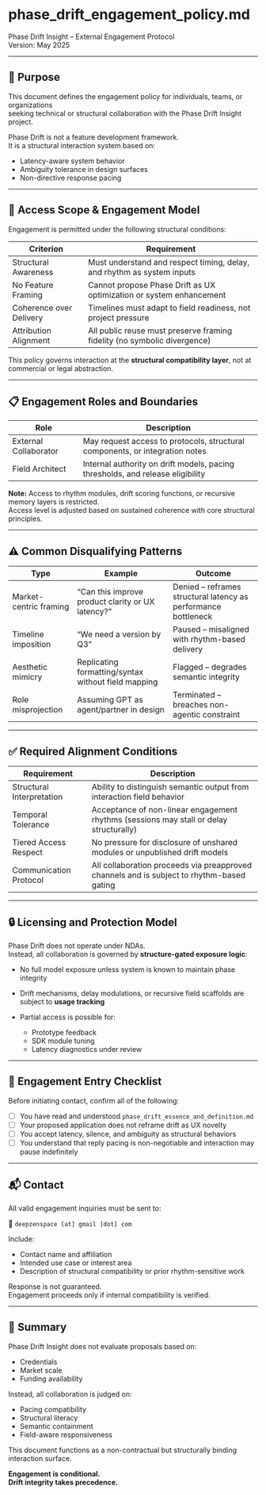 # phase_drift_engagement_policy.md  
Phase Drift Insight – External Engagement Protocol  
Version: May 2025

---

## 🧭 Purpose

This document defines the engagement policy for individuals, teams, or organizations  
seeking technical or structural collaboration with the Phase Drift Insight project.

Phase Drift is not a feature development framework.  
It is a structural interaction system based on:

- Latency-aware system behavior  
- Ambiguity tolerance in design surfaces  
- Non-directive response pacing  

---

## 🔐 Access Scope & Engagement Model

Engagement is permitted under the following structural conditions:

| Criterion | Requirement |
|----------|-------------|
| Structural Awareness | Must understand and respect timing, delay, and rhythm as system inputs |
| No Feature Framing | Cannot propose Phase Drift as UX optimization or system enhancement |
| Coherence over Delivery | Timelines must adapt to field readiness, not project pressure |
| Attribution Alignment | All public reuse must preserve framing fidelity (no symbolic divergence) |

This policy governs interaction at the **structural compatibility layer**, not at commercial or legal abstraction.

---

## 📋 Engagement Roles and Boundaries

| Role | Description |
|------|-------------|
| External Collaborator | May request access to protocols, structural components, or integration notes |
| Field Architect | Internal authority on drift models, pacing thresholds, and release eligibility |

**Note:** Access to rhythm modules, drift scoring functions, or recursive memory layers is restricted.  
Access level is adjusted based on sustained coherence with core structural principles.

---

## ⚠️ Common Disqualifying Patterns

| Type | Example | Outcome |
|------|---------|---------|
| Market-centric framing | “Can this improve product clarity or UX latency?” | Denied – reframes structural latency as performance bottleneck |
| Timeline imposition | “We need a version by Q3” | Paused – misaligned with rhythm-based delivery |
| Aesthetic mimicry | Replicating formatting/syntax without field mapping | Flagged – degrades semantic integrity |
| Role misprojection | Assuming GPT as agent/partner in design | Terminated – breaches non-agentic constraint |

---

## ✅ Required Alignment Conditions

| Requirement | Description |
|-------------|-------------|
| Structural Interpretation | Ability to distinguish semantic output from interaction field behavior |
| Temporal Tolerance | Acceptance of non-linear engagement rhythms (sessions may stall or delay structurally) |
| Tiered Access Respect | No pressure for disclosure of unshared modules or unpublished drift models |
| Communication Protocol | All collaboration proceeds via preapproved channels and is subject to rhythm-based gating |

---

## 🔒 Licensing and Protection Model

Phase Drift does not operate under NDAs.  
Instead, all collaboration is governed by **structure-gated exposure logic**:

- No full model exposure unless system is known to maintain phase integrity  
- Drift mechanisms, delay modulations, or recursive field scaffolds are subject to **usage tracking**  
- Partial access is possible for:

  - Prototype feedback  
  - SDK module tuning  
  - Latency diagnostics under review

---

## 🧭 Engagement Entry Checklist

Before initiating contact, confirm all of the following:

- [ ] You have read and understood `phase_drift_essence_and_definition.md`  
- [ ] Your proposed application does not reframe drift as UX novelty  
- [ ] You accept latency, silence, and ambiguity as structural behaviors  
- [ ] You understand that reply pacing is non-negotiable and interaction may pause indefinitely  

---

## 📬 Contact

All valid engagement inquiries must be sent to:

📧 `deepzenspace [at] gmail [dot] com`

Include:

- Contact name and affiliation  
- Intended use case or interest area  
- Description of structural compatibility or prior rhythm-sensitive work

Response is not guaranteed.  
Engagement proceeds only if internal compatibility is verified.

---

## 🧾 Summary

Phase Drift Insight does not evaluate proposals based on:

- Credentials  
- Market scale  
- Funding availability

Instead, all collaboration is judged on:

- Pacing compatibility  
- Structural literacy  
- Semantic containment  
- Field-aware responsiveness

This document functions as a non-contractual but structurally binding interaction surface.

**Engagement is conditional.  
Drift integrity takes precedence.**
